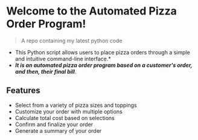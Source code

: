 # Welcome to the Automated Pizza Order Program!
> A repo containing my latest python code
-  This Python script allows users to place pizza orders through a simple and intuitive command-line interface.*
-  ***It is an automated pizza order program based on a customer's order, and then, their final bill***.

  ## Features
- Select from a variety of pizza sizes and toppings
- Customize your order with multiple options
- Calculate total cost based on selections
- Confirm and finalize your order
- Generate a summary of your order


